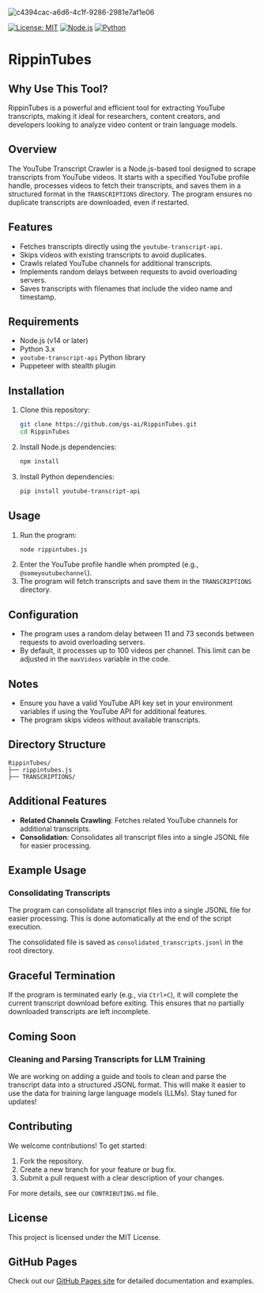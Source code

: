 ![c4394cac-a6d6-4c1f-9286-2981e7af1e06](https://github.com/user-attachments/assets/314a559c-c3d8-4726-9af8-e55eba7df552)


[![License: MIT](https://img.shields.io/badge/License-MIT-yellow.svg)](https://opensource.org/licenses/MIT) [![Node.js](https://img.shields.io/badge/Node.js-v14%2B-brightgreen)](https://nodejs.org/) [![Python](https://img.shields.io/badge/Python-3.x-blue)](https://www.python.org/)

# RippinTubes

## Why Use This Tool?
RippinTubes is a powerful and efficient tool for extracting YouTube transcripts, making it ideal for researchers, content creators, and developers looking to analyze video content or train language models.

## Overview
The YouTube Transcript Crawler is a Node.js-based tool designed to scrape transcripts from YouTube videos. It starts with a specified YouTube profile handle, processes videos to fetch their transcripts, and saves them in a structured format in the `TRANSCRIPTIONS` directory. The program ensures no duplicate transcripts are downloaded, even if restarted.

## Features
- Fetches transcripts directly using the `youtube-transcript-api`.
- Skips videos with existing transcripts to avoid duplicates.
- Crawls related YouTube channels for additional transcripts.
- Implements random delays between requests to avoid overloading servers.
- Saves transcripts with filenames that include the video name and timestamp.

## Requirements
- Node.js (v14 or later)
- Python 3.x
- `youtube-transcript-api` Python library
- Puppeteer with stealth plugin

## Installation
1. Clone this repository:
   ```bash
   git clone https://github.com/gs-ai/RippinTubes.git
   cd RippinTubes
   ```
2. Install Node.js dependencies:
   ```bash
   npm install
   ```
3. Install Python dependencies:
   ```bash
   pip install youtube-transcript-api
   ```

## Usage
1. Run the program:
   ```bash
   node rippintubes.js
   ```
2. Enter the YouTube profile handle when prompted (e.g., `@someyoutubechannel`).
3. The program will fetch transcripts and save them in the `TRANSCRIPTIONS` directory.

## Configuration
- The program uses a random delay between 11 and 73 seconds between requests to avoid overloading servers.
- By default, it processes up to 100 videos per channel. This limit can be adjusted in the `maxVideos` variable in the code.

## Notes
- Ensure you have a valid YouTube API key set in your environment variables if using the YouTube API for additional features.
- The program skips videos without available transcripts.

## Directory Structure
```
RippinTubes/
├── rippintubes.js
├── TRANSCRIPTIONS/
```

## Additional Features
- **Related Channels Crawling**: Fetches related YouTube channels for additional transcripts.
- **Consolidation**: Consolidates all transcript files into a single JSONL file for easier processing.

## Example Usage
### Consolidating Transcripts
The program can consolidate all transcript files into a single JSONL file for easier processing. This is done automatically at the end of the script execution.

The consolidated file is saved as `consolidated_transcripts.jsonl` in the root directory.

## Graceful Termination
If the program is terminated early (e.g., via `Ctrl+C`), it will complete the current transcript download before exiting. This ensures that no partially downloaded transcripts are left incomplete.

## Coming Soon
### Cleaning and Parsing Transcripts for LLM Training
We are working on adding a guide and tools to clean and parse the transcript data into a structured JSONL format. This will make it easier to use the data for training large language models (LLMs). Stay tuned for updates!

## Contributing
We welcome contributions! To get started:
1. Fork the repository.
2. Create a new branch for your feature or bug fix.
3. Submit a pull request with a clear description of your changes.

For more details, see our `CONTRIBUTING.md` file.

## License
This project is licensed under the MIT License.

## GitHub Pages
Check out our [GitHub Pages site](https://gs-ai.github.io/RippinTubes/) for detailed documentation and examples.
